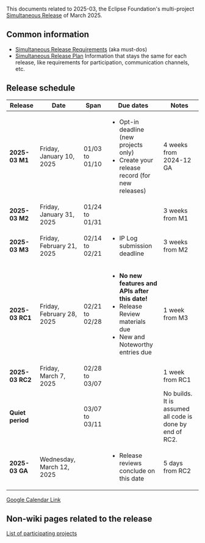 This documents related to 2025-03, the Eclipse Foundation's multi-project [Simultaneous Release](../Simultaneous_Release.md) of March 2025.

## Common information

- [Simultaneous Release Requirements](Simultaneous_Release_Requirements.md) (aka must-dos)
- [Simultaneous Release Plan](Simultaneous_Release_Plan.md) Information that stays the same for each release, like requirements for participation, communication channels, etc.

## Release schedule
| **Release** | **Date** | **Span** | **Due dates** | **Notes** |
|---|---|---|---|---|
| **2025-03 M1** | Friday, January 10, 2025 | 01/03 to 01/10 | <ul><li>Opt-in deadline (new projects only)<li>Create your release record (for new releases)</ul> | 4 weeks from 2024-12 GA |
| **2025-03 M2** | Friday, January 31, 2025 | 01/24 to 01/31 | | 3 weeks from M1 |
| **2025-03 M3** | Friday, February 21, 2025 | 02/14 to 02/21 | <ul><li>IP Log submission deadline</ul> | 3 weeks from M2 |
| **2025-03 RC1** | Friday, February 28, 2025 | 02/21 to 02/28 | <ul><li><b>No new features and APIs after this date!</b><li>Release Review materials due<li>New and Noteworthy entries due</ul> | 1 week from M3 |
| **2025-03 RC2** | Friday, March 7, 2025 | 02/28 to 03/07 | | 1 week from RC1 |
| **Quiet period** | | 03/07 to 03/11 | | No builds. It is assumed all code is done by end of RC2. |
| **2025-03 GA** | Wednesday, March 12, 2025 | | <ul><li>Release reviews conclude on this date</ul> | 5 days from RC2 |

[Google Calendar Link](https://calendar.google.com/calendar/embed?src=gchs7nm4nvpm837469ddj9tjlk@group.calendar.google.com&dates=20241201%2F20250331&hl=en&mode=AGENDA)

## Non-wiki pages related to the release

[List of participating projects](https://projects.eclipse.org/releases/2025-03)
